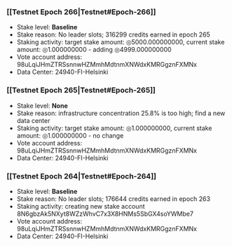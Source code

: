 ### [[Testnet Epoch 266|Testnet#Epoch-266]]
* Stake level: **Baseline**
* Stake reason: No leader slots; 316299 credits earned in epoch 265
* Staking activity: target stake amount: ◎5000.000000000, current stake amount: ◎1.000000000 - adding ◎4999.000000000
* Vote account address: 98uLqiJHmZTRSsnnwHZMmhMdtnmXNWdxKMRGgznFXMNx
* Data Center: 24940-FI-Helsinki
### [[Testnet Epoch 265|Testnet#Epoch-265]]
* Stake level: **None**
* Stake reason: infrastructure concentration 25.8% is too high; find a new data center
* Staking activity: target stake amount: ◎1.000000000, current stake amount: ◎1.000000000 - no change
* Vote account address: 98uLqiJHmZTRSsnnwHZMmhMdtnmXNWdxKMRGgznFXMNx
* Data Center: 24940-FI-Helsinki
### [[Testnet Epoch 264|Testnet#Epoch-264]]
* Stake level: **Baseline**
* Stake reason: No leader slots; 176644 credits earned in epoch 263
* Staking activity: creating new stake account 8N6gbzAk5NXyt8WZzWhvC7x3X8HNMs5SbGX4soYWMbe7
* Vote account address: 98uLqiJHmZTRSsnnwHZMmhMdtnmXNWdxKMRGgznFXMNx
* Data Center: 24940-FI-Helsinki